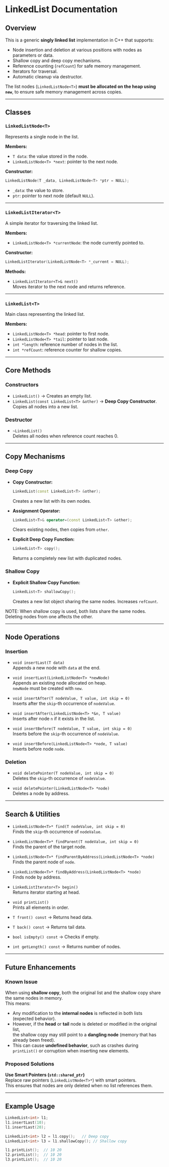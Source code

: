 # LinkedList<T> Documentation

## Overview

This is a generic **singly linked list** implementation in C++ that supports:

- Node insertion and deletion at various positions with nodes as parameters or data.
- Shallow copy and deep copy mechanisms.
- Reference counting (`refCount`) for safe memory management.
- Iterators for traversal.
- Automatic cleanup via destructor.

The list nodes (`LinkedListNode<T>`) **must be allocated on the heap using `new`**, to ensure safe memory management across copies.

---

## Classes

### `LinkedListNode<T>`

Represents a single node in the list.

**Members:**

- `T data`: the value stored in the node.
- `LinkedListNode<T> *next`: pointer to the next node.

**Constructor:**

```cpp
LinkedListNode(T _data, LinkedListNode<T> *ptr = NULL);
```

- `_data`: the value to store.
- `ptr`: pointer to next node (default `NULL`).

---

### `LinkedListIterator<T>`

A simple iterator for traversing the linked list.

**Members:**

- `LinkedListNode<T> *currentNode`: the node currently pointed to.

**Constructor:**

```cpp
LinkedListIterator(LinkedListNode<T> *_current = NULL);
```

**Methods:**

- `LinkedListIterator<T>& next()`  
  Moves iterator to the next node and returns reference.

---

### `LinkedList<T>`

Main class representing the linked list.

**Members:**

- `LinkedListNode<T> *head`: pointer to first node.
- `LinkedListNode<T> *tail`: pointer to last node.
- `int *length`: reference number of nodes in the list.
- `int *refCount`: reference counter for shallow copies.

---

## Core Methods

### Constructors

- `LinkedList()` → Creates an empty list.
- `LinkedList(const LinkedList<T> &other)` → **Deep Copy Constructor**. Copies all nodes into a new list.

### Destructor

- `~LinkedList()`  
  Deletes all nodes when reference count reaches 0.

---

## Copy Mechanisms

### Deep Copy

- **Copy Constructor:**

  ```cpp
  LinkedList(const LinkedList<T> &other);
  ```

  Creates a new list with its own nodes.

- **Assignment Operator:**

  ```cpp
  LinkedList<T>& operator=(const LinkedList<T> &other);
  ```

  Clears existing nodes, then copies from `other`.

- **Explicit Deep Copy Function:**
  ```cpp
  LinkedList<T> copy();
  ```
  Returns a completely new list with duplicated nodes.

### Shallow Copy

- **Explicit Shallow Copy Function:**
  ```cpp
  LinkedList<T> shallowCopy();
  ```
  Creates a new list object sharing the same nodes. Increases `refCount`.

NOTE: When shallow copy is used, both lists share the same nodes. Deleting nodes from one affects the other.

---

## Node Operations

### Insertion

- `void insertLast(T data)`  
  Appends a new node with `data` at the end.

- `void insertLast(LinkedListNode<T> *newNode)`  
  Appends an existing node allocated on heap.  
  `newNode` must be created with `new`.

- `void insertAfter(T nodeValue, T value, int skip = 0)`  
  Inserts after the `skip`-th occurrence of `nodeValue`.

- `void insertAfter(LinkedListNode<T> *&n, T value)`  
  Inserts after node `n` if it exists in the list.

- `void insertBefore(T nodeValue, T value, int skip = 0)`  
  Inserts before the `skip`-th occurrence of `nodeValue`.

- `void insertBefore(LinkedListNode<T> *node, T value)`  
  Inserts before node `node`.

### Deletion

- `void deletePointer(T nodeValue, int skip = 0)`  
  Deletes the `skip`-th occurrence of `nodeValue`.

- `void deletePointer(LinkedListNode<T> *node)`  
  Deletes a node by address.

---

## Search & Utilities

- `LinkedListNode<T>* find(T nodeValue, int skip = 0)`  
  Finds the `skip`-th occurrence of `nodeValue`.

- `LinkedListNode<T>* findParent(T nodeValue, int skip = 0)`  
  Finds the parent of the target node.

- `LinkedListNode<T>* findParentByAddress(LinkedListNode<T> *node)`  
  Finds the parent node of `node`.

- `LinkedListNode<T>* findByAddress(LinkedListNode<T> *node)`  
  Finds node by address.

- `LinkedListIterator<T> begin()`  
  Returns iterator starting at head.

- `void printList()`  
  Prints all elements in order.

- `T front() const` → Returns head data.
- `T back() const` → Returns tail data.
- `bool isEmpty() const` → Checks if empty.
- `int getLength() const` → Returns number of nodes.

---

## Future Enhancements

### Known Issue

When using **shallow copy**, both the original list and the shallow copy share the same nodes in memory.  
This means:

- Any modification to the **internal nodes** is reflected in both lists (expected behavior).
- However, if the **head** or **tail** node is deleted or modified in the original list,  
  the shallow copy may still point to a **dangling node** (memory that has already been freed).
- This can cause **undefined behavior**, such as crashes during `printList()` or corruption when inserting new elements.

### Proposed Solutions

**Use Smart Pointers (`std::shared_ptr`)**  
 Replace raw pointers (`LinkedListNode<T>*`) with smart pointers.  
 This ensures that nodes are only deleted when no list references them.

---

## Example Usage

```cpp
LinkedList<int> l1;
l1.insertLast(10);
l1.insertLast(20);

LinkedList<int> l2 = l1.copy();   // Deep copy
LinkedList<int> l3 = l1.shallowCopy(); // Shallow copy

l1.printList();  // 10 20
l2.printList();  // 10 20
l3.printList();  // 10 20
```
